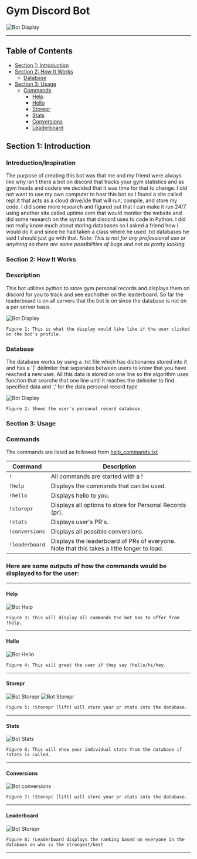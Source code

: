 # Gym Discord Bot
![Bot Display](GymBotTesting/Bot_Profile2.png)

---

## Table of Contents
- [Section 1: Introduction](#section-1-introduction)
- [Section 2: How It Works](#section-2-how-it-works)
  - [Database](#database)
- [Section 3: Usage](#section-3-usage)
  - [Commands](#commands)
    - [Help](#help)
    - [Hello](#hello)
    - [Storepr](#storepr)
    - [Stats](#stats)
    - [Conversions](#conversions)
    - [Leaderboard](#leaderboard)


## Section 1: Introduction

### Introduction/Inspiration
The purpose of creating this bot was that me and my friend were always like why isn't there a bot on discord that tracks your gym statistics and as gym heads and coders we decided that it was time for that to change. I did not want to use my own computer to host this bot so I found a site called repl.it that acts as a cloud drive/ide that will run, compile, and store my code. I did some more research and figured out that I can make it run 24/7 using another site called uptime.com that would monitor the website and did some research on the syntax that discord uses to code in Python. I did not really know much about storing databases so I asked a friend how I would do it and since he had taken a class where he used .txt databases he said I should just go with that. 
*Note: This is not for any professional use or anything so there are some possiblilties of bugs and not as pretty looking.*

### Section 2: How It Works

### Description
This bot utilizes python to store gym personal records and displays them on discord for you to track and see eachother on the leaderboard. So far the leaderboard is on all servers that the bot is on since the database is not on a per server basis.

![Bot Display](GymBotTesting/Bot_Profile.png)

`Figure 1: This is what the display would like like if the user clicked on the bot's profile.`


### Database
The database works by using a .txt file which has dictionaries stored into it and has a '|' delimiter that separates between users to know that you have reached a new user.
All this data is stored on one line so the algorithm uses function that searche that one line until it reaches the delimiter to find specified data and ',' for the data personal record type

![Bot Display](GymBotTesting/userpr_database.png)

`Figure 2: Shows the user's personal record database.`

### Section 3: Usage

### Commands
The commands are listed as followed from [help_commands.txt](database/help_commands.txt)

| Command          | Description                                         |
|------------------|-----------------------------------------------------|
| `!`              | All commands are started with a !                   |
| `!help`          | Displays the commands that can be used.             |
| `!hello`         | Displays hello to you.                              |
| `!storepr`       | Displays all options to store for Personal Records (pr).|
| `!stats`         | Displays user's PR's.                               |
| `!conversions`   | Displays all possible conversions.                  |
| `!leaderboard`   | Displays the leaderboard of PRs of everyone. Note that this takes a little longer to load. |

### Here are some outputs of how the commands would be displayed to for the user:

---

#### Help
![Bot Help](GymBotTesting/Help.png)

`Figure 3: This will display all commands the bot has to offer from !help.`

---

#### Hello
![Bot Hello](GymBotTesting/Hello.png)

`Figure 4: This will greet the user if they say !hello/hi/hey.`

---

#### Storepr
![Bot Storepr](GymBotTesting/storepr.png)
![Bot Storepr](GymBotTesting/storeprbench.png)

`Figure 5: !Storepr [lift] will store your pr stats into the database.`

---

#### Stats
![Bot Stats](GymBotTesting/stats.png)

`Figure 6: This will show your individual stats from the database if !stats is called.`

---

#### Conversions
![Bot conversions](GymBotTesting/conversions.png)

`Figure 7: !Storepr [lift] will store your pr stats into the database.`

---

#### Leaderboard
![Bot Storepr](GymBotTesting/leaderboard.png)

`Figure 8: !Leaderboard displays the ranking based on everyone in the database on who is the strongest/best`

---
